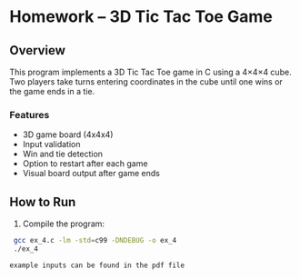 # Homework – 3D Tic Tac Toe Game

## Overview

This program implements a 3D Tic Tac Toe game in C using a 4×4×4 cube. Two players take turns entering coordinates in the cube until one wins or the game ends in a tie.

### Features
- 3D game board (4x4x4)
- Input validation
- Win and tie detection
- Option to restart after each game
- Visual board output after game ends

## How to Run

1. Compile the program:

```bash
 gcc ex_4.c -lm -std=c99 -DNDEBUG -o ex_4
 ./ex_4

example inputs can be found in the pdf file